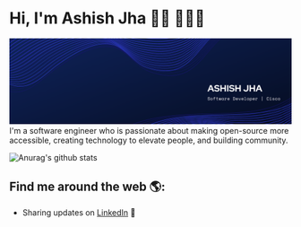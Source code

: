 # Hi, I'm Ashish Jha 👋🏾 👩🏾‍💻

<img src="https://raw.githubusercontent.com/lapalb/lapalb/master/ASHISH%20JHA%20(1).png" alt="banner that says Monica Powell - software engineer, content creator and community organizer alongside a cartoon illustration of Monica">
I'm a software engineer who is passionate about making open-source more accessible, creating technology to elevate people, and building community.

![Anurag's github stats](https://github-readme-stats.vercel.app/api?username=lapalb)

## Find me around the web 🌎:

- Sharing updates on <a href="https://www.linkedin.com/in/ashish-jha-6bb7b3101">LinkedIn</a> 💼

<!--
**lapalb/lapalb** is a ✨ _special_ ✨ repository because its `README.md` (this file) appears on your GitHub profile.

Here are some ideas to get you started:

- 🔭 I’m currently working on ...
- 🌱 I’m currently learning ...
- 👯 I’m looking to collaborate on ...
- 🤔 I’m looking for help with ...
- 💬 Ask me about ...
- 📫 How to reach me: ...
- 😄 Pronouns: ...
- ⚡ Fun fact: ...
-->
